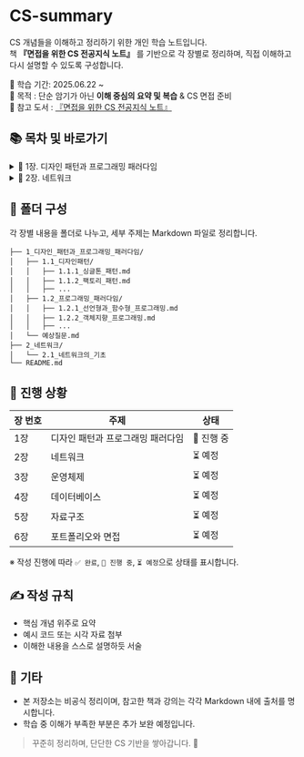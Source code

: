 # CS-summary
CS 개념들을 이해하고 정리하기 위한 개인 학습 노트입니다.  
책 **『면접을 위한 CS 전공지식 노트』** 를 기반으로 각 장별로 정리하며, 직접 이해하고 다시 설명할 수 있도록 구성합니다.

📅 학습 기간: 2025.06.22 ~   
🧠 목적 : 단순 암기가 아닌 **이해 중심의 요약 및 복습** & CS 면접 준비   
📙 참고 도서 : [『면접을 위한 CS 전공지식 노트』](https://www.google.com/search?gs_ssp=eJwBOQDG_woNL2cvMTFxYnQzd2N3bTABSibrqbTsoJHsnYTsnITtlZwgY3Mg7KCE6rO17KeA7IudIOuFuO2KuNnxHco&q=%EB%A9%B4%EC%A0%91%EC%9D%84%EC%9C%84%ED%95%9C+cs+%EC%A0%84%EA%B3%B5%EC%A7%80%EC%8B%9D+%EB%85%B8%ED%8A%B8&oq=%EB%A9%B4%EC%A0%91%EC%9D%84%EC%9C%84%ED%95%9C&gs_lcrp=EgZjaHJvbWUqBwgBEC4YgAQyBggAEEUYOTIHCAEQLhiABDIKCAIQABiiBBiJBTIHCAMQABjvBTIKCAQQABiABBiiBDIHCAUQABjvBTIKCAYQABiABBiiBNIBCDYwMDdqMGo3qAIAsAIA&sourceid=chrome&ie=UTF-8)

## 📚 목차 및 바로가기

<details>
<summary>📘 1장. 디자인 패턴과 프로그래밍 패러다임</summary>

#### 📌 1.1 디자인 패턴
- [1.1.1 싱글톤 패턴](./1장_디자인_패턴과_프로그래밍_패러다임/1.1_디자인_패턴/1.1.01_싱글톤_패턴.md)
- [1.1.2 팩토리 패턴](./1장_디자인_패턴과_프로그래밍_패러다임/1.1_디자인_패턴/1.1.02_팩토리_패턴.md)
- [1.1.3 전략 패턴](./1장_디자인_패턴과_프로그래밍_패러다임/1.1_디자인_패턴/1.1.03_전략_패턴.md)
- [1.1.4 옵저버 패턴](./1장_디자인_패턴과_프로그래밍_패러다임/1.1_디자인_패턴/1.1.04_옵저버_패턴.md)
- [1.1.5 프록시 패턴과 서버](./1장_디자인_패턴과_프로그래밍_패러다임/1.1_디자인_패턴/1.1.05_프록시_패턴과_프록시_서버.md)
- [1.1.6 이터레이터 패턴](./1장_디자인_패턴과_프로그래밍_패러다임/1.1_디자인_패턴/1.1.06_이터레이터_패턴.md)
- [1.1.7 노출모듈 패턴](./1장_디자인_패턴과_프로그래밍_패러다임/1.1_디자인_패턴/1.1.07_노출모듈_패턴.md)
- [1.1.8 MVC 패턴](./1장_디자인_패턴과_프로그래밍_패러다임/1.1_디자인_패턴/1.1.08_MVC_패턴.md)
- [1.1.9 MVP 패턴](./1장_디자인_패턴과_프로그래밍_패러다임/1.1_디자인_패턴/1.1.09_MVP_패턴.md)
- [1.1.10 MVVM 패턴](./1장_디자인_패턴과_프로그래밍_패러다임/1.1_디자인_패턴/1.1.10_MVVM_패턴.md)

#### 📌 1.2 프로그래밍 패러다임
- [1.2.1 선언형과 함수형 프로그래밍]()


#### [❓ 예상 질문](1_디자인패턴과프로그래밍패러다임/예상질문.md)

</details>

<details>
<summary>📘 2장. 네트워크</summary>

- [2.1 네트워크의 기초](2_네트워크/2.1_네트워크의_기초.md)
<!-- 추후 추가될 항목들 확장 가능 -->

</details>


## 📂 폴더 구성
각 장별 내용을 폴더로 나누고, 세부 주제는 Markdown 파일로 정리합니다.   
```
├── 1_디자인_패턴과_프로그래밍_패러다임/  
│   ├── 1.1_디자인패턴/  
│   │   ├── 1.1.1_싱글톤_패턴.md  
│   │   ├── 1.1.2_팩토리_패턴.md  
│   │   ├── ...  
│   ├── 1.2_프로그래밍_패러다임/  
│   │   ├── 1.2.1_선언형과_함수형_프로그래밍.md  
│   │   ├── 1.2.2_객체지향_프로그래밍.md  
│   │   ├── ...  
│   └── 예상질문.md  
├── 2_네트워크/  
│   └── 2.1_네트워크의_기초  
└── README.md  
```

## 📖 진행 상황

| 장 번호 | 주제 | 상태 |
|--------|------|------|
| 1장 | 디자인 패턴과 프로그래밍 패러다임 | 🔄 진행 중 |
| 2장 | 네트워크 | ⏳ 예정 |
| 3장 | 운영체제 | ⏳ 예정 |
| 4장 | 데이터베이스 | ⏳ 예정 |
| 5장 | 자료구조 | ⏳ 예정 |
| 6장 | 포트폴리오와 면접 | ⏳ 예정 |

※ 작성 진행에 따라 `✅ 완료`, `🔄 진행 중`, `⏳ 예정`으로 상태를 표시합니다.

## ✍️ 작성 규칙
- 핵심 개념 위주로 요약
- 예시 코드 또는 시각 자료 첨부
- 이해한 내용을 스스로 설명하듯 서술

## 📌 기타
- 본 저장소는 비공식 정리이며, 참고한 책과 강의는 각각 Markdown 내에 출처를 명시합니다.
- 학습 중 이해가 부족한 부분은 추가 보완 예정입니다.

> 꾸준히 정리하며, 단단한 CS 기반을 쌓아갑니다. 🚀
